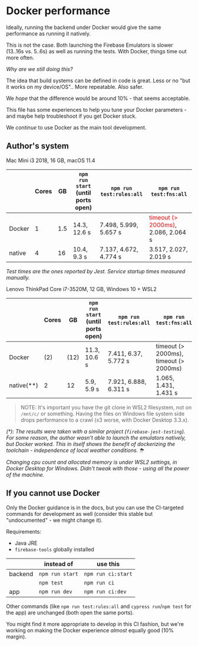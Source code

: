 # Docker performance

Ideally, running the backend under Docker would give the same performance as running it natively. 

This is not the case. Both launching the Firebase Emulators is slower (13..16s vs. 5..6s) as well as running the tests. With Docker, things time out more often.

*Why are we still doing this?*

The idea that build systems can be defined in code is great. Less or no "but it works on my device/OS".. More repeatable. Also safer.

We *hope* that the difference would be around 10% - that seems acceptable.

This file has some experiences to help you tune your Docker parameters - and maybe help troubleshoot if you get Docker stuck.

We *continue* to use Docker as the main tool development.


## Author's system

Mac Mini i3 2018, 16 GB, macOS 11.4

|| Cores | GB |`npm run start` (until ports open)|`npm run test:rules:all`|`npm run test:fns:all`|
|---|---|---|---|---|---|
|Docker|1|1.5|14.3, 12.6 s|7.498, 5.999, 5.657 s|<font color=red>timeout (> 2000ms)</font>, 2.086, 2.064 s|
|native|4|16|10.4, 9.3 s|7.137, 4.672, 4.774 s|3.517, 2.027, 2.019 s|

*Test times are the ones reported by Jest.
Service startup times measured manually.*

Lenovo ThinkPad Core i7-3520M, 12 GB, Windows 10 + WSL2

|| Cores | GB |`npm run start` (until ports open)|`npm run test:rules:all`|`npm run test:fns:all`|
|---|---|---|---|---|---|
|Docker|(2)|(12)|11.3, 10.6 s|7.411, 6.37, 5.772 s|timeout (> 2000ms), timeout (> 2000ms)|
|native(**)|2|12|5.9, 5.9 s|7.921, 6.888, 6.311 s|1.065, 1.431, 1.431 s|

>NOTE: It's important you have the git clone in WSL2 filesystem, not on `/mnt/c/` or something. Having the files on Windows file system side drops performance to a crawl (x3 worse, with Docker Desktop 3.3.x).

*(\*): The results were taken with a similar project (`firebase-jest-testing`). For some reason, the author wasn't able to launch the emulators natively, but Docker worked. This in itself shows the benefit of dockerizing the toolchain - independence of local weather conditions. ⛈*

*Changing cpu count and allocated memory is under WSL2 settings, in Docker Desktop for Windows. Didn't tweak with those - using all the power of the machine.*


<!-- hidden (stated it above)
>**Windows users:**
>
>If you have dismal performance, check that the source code folder is not on (or linked to) `/mnt/c`. Use a real WSL2 folder instead, as adviced in Docker Desktop WSL2 backend > [Best practices](https://docs.docker.com/docker-for-windows/wsl/#best-practices):
>
> *To get the best out of the file system performance when bind-mounting files, we recommend storing source code and other data ... in the Linux file system, rather than the Windows file system.*
-->

## If you cannot use Docker

Only the Docker guidance is in the docs, but you can use the CI-targeted commands for development as well (consider this stable but "undocumented" - we might change it).

Requirements:

- Java JRE
- `firebase-tools` globally installed

||instead of|use this|
|---|---|---|
|backend|`npm run start`|`npm run ci:start`|
||`npm test`|`npm run ci`|
|app|`npm run dev`|`npm run ci:dev`|

Other commands (like `npm run test:rules:all` and `cypress run`/`npm test` for the app) are unchanged (both open the same ports).

You might find it more appropriate to develop in this CI fashion, but we're working on making the Docker experience *almost* equally good (10% margin).
